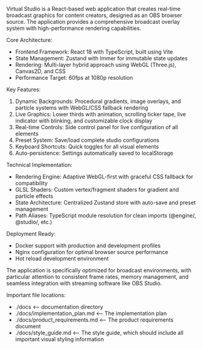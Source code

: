 Virtual Studio is a React-based web application that creates real-time broadcast graphics for
content creators, designed as an OBS browser source. The application provides a comprehensive
broadcast overlay system with high-performance rendering capabilities.

Core Architecture:

- Frontend Framework: React 18 with TypeScript, built using Vite
- State Management: Zustand with Immer for immutable state updates
- Rendering: Multi-layer hybrid approach using WebGL (Three.js), Canvas2D, and CSS
- Performance Target: 60fps at 1080p resolution

Key Features:

1. Dynamic Backgrounds: Procedural gradients, image overlays, and particle systems with WebGL/CSS
   fallback rendering
2. Live Graphics: Lower thirds with animation, scrolling ticker tape, live indicator with
   blinking, and customizable clock display
3. Real-time Controls: Side control panel for live configuration of all elements
4. Preset System: Save/load complete studio configurations
5. Keyboard Shortcuts: Quick toggles for all visual elements
6. Auto-persistence: Settings automatically saved to localStorage

Technical Implementation:

- Rendering Engine: Adaptive WebGL-first with graceful CSS fallback for compatibility
- GLSL Shaders: Custom vertex/fragment shaders for gradient and particle effects
- State Architecture: Centralized Zustand store with auto-save and preset management
- Path Aliases: TypeScript module resolution for clean imports (@engine/, @studio/, etc.)

Deployment Ready:

- Docker support with production and development profiles
- Nginx configuration for optimal browser source performance
- Hot reload development environment

The application is specifically optimized for broadcast environments, with particular attention to
consistent frame rates, memory management, and seamless integration with streaming software like
OBS Studio.

Important file locations:

- ./docs <-- documentation directory
- ./docs/implementation_plan.md <-- The implementation plan
- ./docs/product_requirements.md <-- The product requirements document
- ./docs/style_guide.md <-- The style guide, which should include all important visual styling information
